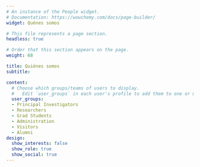 ```yaml
---
# An instance of the People widget.
# Documentation: https://wowchemy.com/docs/page-builder/
widget: Quénes somos

# This file represents a page section.
headless: true

# Order that this section appears on the page.
weight: 68

title: Quiénes somos
subtitle:

content:
  # Choose which groups/teams of users to display.
  #   Edit `user_groups` in each user's profile to add them to one or more of these groups.
  user_groups:
  - Principal Investigators
  - Researchers
  - Grad Students
  - Administration
  - Visitors
  - Alumni
design:
  show_interests: false
  show_role: true
  show_social: true
---
```

